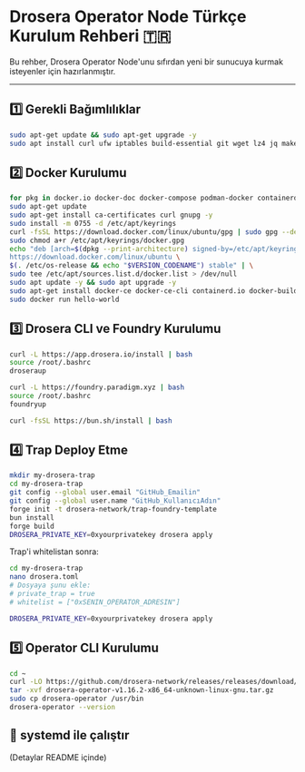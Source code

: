 # Drosera Operator Node Türkçe Kurulum Rehberi 🇹🇷

Bu rehber, Drosera Operator Node'unu sıfırdan yeni bir sunucuya kurmak isteyenler için hazırlanmıştır.

---

## 1️⃣ Gerekli Bağımlılıklar

```bash
sudo apt-get update && sudo apt-get upgrade -y
sudo apt install curl ufw iptables build-essential git wget lz4 jq make gcc nano automake autoconf tmux htop nvme-cli libgbm1 pkg-config libssl-dev libleveldb-dev tar clang bsdmainutils ncdu unzip -y
```

## 2️⃣ Docker Kurulumu

```bash
for pkg in docker.io docker-doc docker-compose podman-docker containerd runc; do sudo apt-get remove $pkg; done
sudo apt-get update
sudo apt-get install ca-certificates curl gnupg -y
sudo install -m 0755 -d /etc/apt/keyrings
curl -fsSL https://download.docker.com/linux/ubuntu/gpg | sudo gpg --dearmor -o /etc/apt/keyrings/docker.gpg
sudo chmod a+r /etc/apt/keyrings/docker.gpg
echo "deb [arch=$(dpkg --print-architecture) signed-by=/etc/apt/keyrings/docker.gpg] \
https://download.docker.com/linux/ubuntu \
$(. /etc/os-release && echo "$VERSION_CODENAME") stable" | \
sudo tee /etc/apt/sources.list.d/docker.list > /dev/null
sudo apt update -y && sudo apt upgrade -y
sudo apt-get install docker-ce docker-ce-cli containerd.io docker-buildx-plugin docker-compose-plugin -y
sudo docker run hello-world
```

## 3️⃣ Drosera CLI ve Foundry Kurulumu

```bash
curl -L https://app.drosera.io/install | bash
source /root/.bashrc
droseraup

curl -L https://foundry.paradigm.xyz | bash
source /root/.bashrc
foundryup

curl -fsSL https://bun.sh/install | bash
```

## 4️⃣ Trap Deploy Etme

```bash
mkdir my-drosera-trap
cd my-drosera-trap
git config --global user.email "GitHub_Emailin"
git config --global user.name "GitHub_KullanıcıAdın"
forge init -t drosera-network/trap-foundry-template
bun install
forge build
DROSERA_PRIVATE_KEY=0xyourprivatekey drosera apply
```

Trap'i whitelistan sonra:

```bash
cd my-drosera-trap
nano drosera.toml
# Dosyaya şunu ekle:
# private_trap = true
# whitelist = ["0xSENIN_OPERATOR_ADRESIN"]

DROSERA_PRIVATE_KEY=0xyourprivatekey drosera apply
```

## 5️⃣ Operator CLI Kurulumu

```bash
cd ~
curl -LO https://github.com/drosera-network/releases/releases/download/v1.16.2/drosera-operator-v1.16.2-x86_64-unknown-linux-gnu.tar.gz
tar -xvf drosera-operator-v1.16.2-x86_64-unknown-linux-gnu.tar.gz
sudo cp drosera-operator /usr/bin
drosera-operator --version
```

## 🔁 systemd ile çalıştır

(Detaylar README içinde)
